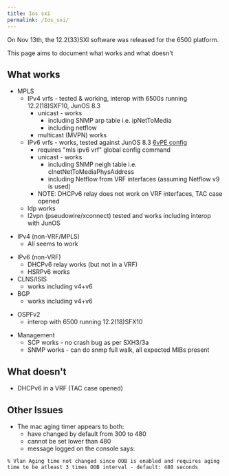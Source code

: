 ```yaml
---
title: Ios sxi
permalink: /Ios_sxi/
---
```


On Nov 13th, the 12.2(33)SXI software was released for the 6500 platform.

This page aims to document what works and what doesn't

What works
----------

-   MPLS
    -   IPv4 vrfs - tested & working, interop with 6500s running 12.2(18)SXF10, JunOS 8.3
        -   unicast - works
            -   including SNMP arp table i.e. ipNetToMedia
            -   including netflow
        -   multicast (MVPN) works
    -   IPv6 vrfs - works, tested against JunOS 8.3 [6vPE config](/ios_sxi/6vpe "wikilink")
        -   requires "mls ipv6 vrf" global config command
        -   unicast - works
            -   including SNMP neigh table i.e. cInetNetToMediaPhysAddress
            -   including Netflow from VRF interfaces (assuming Netflow v9 is used)
        -   NOTE: DHCPv6 relay does not work on VRF interfaces, TAC case opened
    -   ldp works
    -   l2vpn (pseudowire/xconnect) tested and works including interop with JunOS

<!-- -->

-   IPv4 (non-VRF/MPLS)
    -   All seems to work

<!-- -->

-   IPv6 (non-VRF)
    -   DHCPv6 relay works (but not in a VRF)
    -   HSRPv6 works
-   CLNS/ISIS
    -   works including v4+v6
-   BGP
    -   works including v4+v6

<!-- -->

-   OSPFv2
    -   interop with 6500 running 12.2(18)SFX10

<!-- -->

-   Management
    -   SCP works - no crash bug as per SXH3/3a
    -   SNMP works - can do snmp full walk, all expected MIBs present

What doesn't
------------

-   DHCPv6 in a VRF (TAC case opened)

Other Issues
------------

-   The mac aging timer appears to both:
    -   have changed by default from 300 to 480
    -   cannot be set lower than 480
    -   message logged on the console says:

<!-- -->

    % Vlan Aging time not changed since OOB is enabled and requires aging time to be atleast 3 times OOB interval - default: 480 seconds